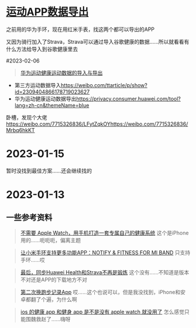 # [运动APP数据导出](https://github.com/noteMay/blog/issues/21)

之前用的华为手环，现在用红米手表，找这两个都可以导出的APP

又因为骑行加入了Strava，Strava可以通过导入谷歌健康的数据……所以就看看有什么方法给导入到谷歌健康里去

#2023-02-06

> [华为运动健康运动数据的导入与导出](https://weibo.com/ttarticle/p/show?id=2309404866178719023627)

- 第三方运动数据导入<https://weibo.com/ttarticle/p/show?id=2309404866178719023627>
- 华为运动健康运动数据导出<https://privacy.consumer.huawei.com/tool?lang=zh-cn&themeName=blue>

卧槽，发现个大佬<https://weibo.com/7715326836/LFytZqkOY><https://weibo.com/7715326836/Mrbq6hkKT>

# 2023-01-15

暂时没找到最佳方案……还会继续找的

# 2023-01-13

## 一些参考资料

> [不需要 Apple Watch，用手机打造一套专属自己的健康系统](https://sspai.com/post/28698)
这个是iPhone用的……呃呃呃，偏离主题

> [让小米手环支持更多功能APP：NOTIFY & FITNESS FOR MI BAND](https://x1g.la/notify-fitness-for-mi-band.html)
只支持手环……哎

> [最后，同步Huawei Health和Strava不再是锻炼](https://0xzx.com/2022090406132599844.html)
这个没有……不知道是版本不对还是APP的下载地方不对

> [第二次换跑步记录App](https://lusuzi.com/life/2nd-changed-the-running-record-app/)
哎……这个也说可以，但是我没找到，iPhone和安卓都翻了个遍，为什么啊

> [ios 的健康 app 和健身 app 是不是没有 apple watch 就没用了](https://v2ex.com/t/882087)
怎么感觉只能围魏救赵了……嗨呀